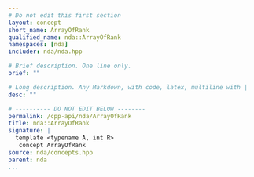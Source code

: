```yaml
---
# Do not edit this first section
layout: concept
short_name: ArrayOfRank
qualified_name: nda::ArrayOfRank
namespaces: [nda]
includer: nda/nda.hpp

# Brief description. One line only.
brief: ""

# Long description. Any Markdown, with code, latex, multiline with |
desc: ""

# ---------- DO NOT EDIT BELOW --------
permalink: /cpp-api/nda/ArrayOfRank
title: nda::ArrayOfRank
signature: |
  template <typename A, int R>
   concept ArrayOfRank
source: nda/concepts.hpp
parent: nda
...
```



